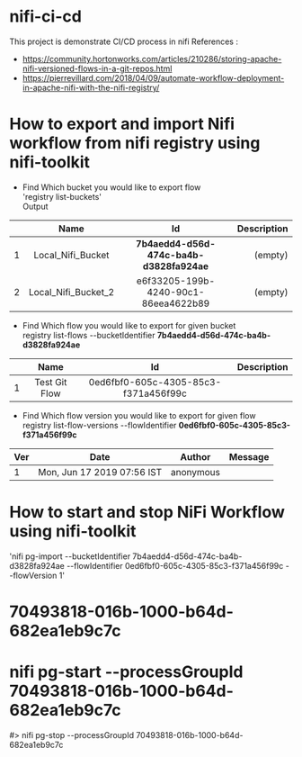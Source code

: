 # nifi-ci-cd
This project is demonstrate CI/CD process in nifi
References : 
* https://community.hortonworks.com/articles/210286/storing-apache-nifi-versioned-flows-in-a-git-repos.html
* https://pierrevillard.com/2018/04/09/automate-workflow-deployment-in-apache-nifi-with-the-nifi-registry/

# How to export and import Nifi workflow from nifi registry using nifi-toolkit 
* Find Which bucket you would like to export flow <br>
  'registry list-buckets' <br>
  Output
  
|      | Name                | Id                                   | Description |
| ---- |:-------------------:| :-----------------------------------:| -----------:|
| 1    | Local_Nifi_Bucket   | <b>7b4aedd4-d56d-474c-ba4b-d3828fa924ae</b> |(empty)      | 
| 2    | Local_Nifi_Bucket_2 | e6f33205-199b-4240-90c1-86eea4622b89 |(empty)      | 

* Find Which flow you would like to export for given bucket<br>
registry list-flows --bucketIdentifier <b>7b4aedd4-d56d-474c-ba4b-d3828fa924ae</b>

|     |Name           |Id                                    |Description|
|---- |:-------------:|:------------------------------------:| ---------:|   
|1    | Test Git Flow |  0ed6fbf0-605c-4305-85c3-f371a456f99c|           |

* Find Which flow version you would like to export for given flow<br>
registry list-flow-versions --flowIdentifier <b>0ed6fbf0-605c-4305-85c3-f371a456f99c</b>

|Ver  |Date                        |Author     |Message |  
|---  |:--------------------------:|:---------:|-------:| 
|1    |Mon, Jun 17 2019 07:56 IST  |anonymous  |        |

# How to start and stop NiFi Workflow using nifi-toolkit 
'nifi pg-import --bucketIdentifier 7b4aedd4-d56d-474c-ba4b-d3828fa924ae --flowIdentifier 0ed6fbf0-605c-4305-85c3-f371a456f99c --flowVersion 1'

# 70493818-016b-1000-b64d-682ea1eb9c7c

#
# nifi pg-start --processGroupId 70493818-016b-1000-b64d-682ea1eb9c7c
#> nifi pg-stop --processGroupId 70493818-016b-1000-b64d-682ea1eb9c7c
